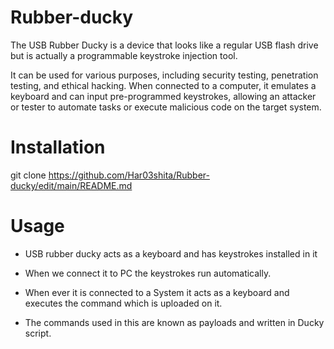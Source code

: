 # Rubber-ducky
The USB Rubber Ducky is a device that looks like a regular USB flash drive but is actually a programmable keystroke injection tool.

It can be used for various purposes, including security testing, penetration testing, and ethical hacking. When connected to a computer, it emulates a keyboard and can input pre-programmed keystrokes, allowing an attacker or tester to automate tasks or execute malicious code on the target system. 

# Installation
git clone https://github.com/Har03shita/Rubber-ducky/edit/main/README.md

# Usage
- USB rubber ducky acts as a keyboard and has keystrokes installed in it

- When we connect it to PC the keystrokes run automatically.

- When ever it is connected to a System it acts as a keyboard and executes the command which is uploaded on it.

- The commands used in this are known as payloads and written in Ducky script. 



